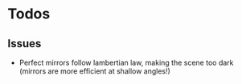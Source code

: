 # Todos


## Issues

* Perfect mirrors follow lambertian law, making the scene too dark (mirrors are more efficient at shallow angles!)
